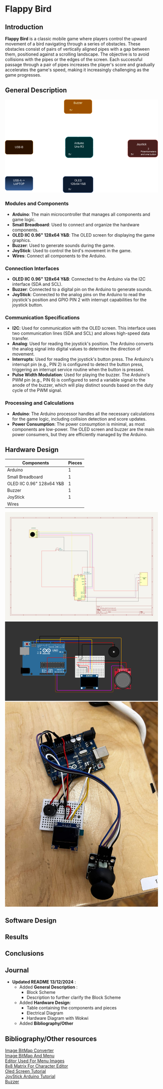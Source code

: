 # Flappy Bird

## Introduction
**Flappy Bird** is a classic mobile game where players control the upward movement of a bird navigating through a series of obstacles. These obstacles consist of pairs of vertically aligned pipes with a gap between them, positioned against a scrolling landscape. The objective is to avoid collisions with the pipes or the edges of the screen. Each successful passage through a pair of pipes increases the player's score and gradually accelerates the game's speed, making it increasingly challenging as the game progresses.

## General Description
![alt text](Pictures/schema_bloc.drawio.png)
### Modules and Components
- **Arduino**: The main microcontroller that manages all components and game logic.
- **Small Breadboard**: Used to connect and organize the hardware components.
- **OLED IIC 0.96" 128x64 Y&B**: The OLED screen for displaying the game graphics.
- **Buzzer**: Used to generate sounds during the game.
- **JoyStick**: Used to control the bird's movement in the game.
- **Wires**: Connect all components to the Arduino.

### Connection Interfaces
- **OLED IIC 0.96" 128x64 Y&B**: Connected to the Arduino via the I2C interface (SDA and SCL).
- **Buzzer**: Connected to a digital pin on the Arduino to generate sounds.
- **JoyStick**: Connected to the analog pins on the Arduino to read the joystick's position and GPIO PIN 2 with interrupt capabilities for the joystick button.

### Communication Specifications
- **I2C**: Used for communication with the OLED screen. This interface uses two communication lines (SDA and SCL) and allows high-speed data transfer.
- **Analog**: Used for reading the joystick's position. The Arduino converts the analog signal into digital values to determine the direction of movement.
- **Interrupts**: Used for reading the joystick's button press. The Arduino's interrupt pin (e.g., PIN 2) is configured to detect the button press, triggering an interrupt service routine when the button is pressed.
- **Pulse Width Modulation**: Used for playing the buzzer. The Arduino's PWM pin (e.g., PIN 6) is configured to send a variable signal to the anode of the buzzer, which will play distinct sounds based on the duty cycle of the PWM signal.

### Processing and Calculations
- **Arduino**: The Arduino processor handles all the necessary calculations for the game logic, including collision detection and score updates.
- **Power Consumption**: The power consumption is minimal, as most components are low-power. The OLED screen and buzzer are the main power consumers, but they are efficiently managed by the Arduino.

## Hardware Design
| Components  | Pieces |
| ----------------------- | -- |
| Arduino                 | 1  |
| Small Breadboard        | 1  |
|OLED IIC 0.96" 128x64 Y&B| 1  |
|Buzzer                   | 1  |
|JoyStick                 | 1  |
|Wires                    |    |

![Electric_Scheme](Pictures/image.png)
![Hardware_Wokwi](Pictures/image-1.png)
![Hardware](Pictures/Hardware.jpeg)
## Software Design

## Results 

## Conclusions

## Journal
- **Updated README 13/12/2024** :
    - Added **General Description** :
        - Block Scheme
        - Description to further clarify the Block Scheme
    - Added **Hardware Design**:
        - Table containing the components and pieces
        - Electrical Diagram
        - Hardware Diagram with Wokwi
    - Added **Bibliography/Other**

## Bibliography/Other resources
[Image BitMap Converter](https://javl.github.io/image2cpp/) \
[Image BitMap And Menu](https://github.com/upiir/arduino_oled_menu?tab=readme-ov-file) \
[Editor Used For Menu Images](https://www.photopea.com/) \
[8x8 Matrix For Character Editor](https://xantorohara.github.io/led-matrix-editor/#) \
[Oled Screen Tutorial](https://lastminuteengineers.com/oled-display-arduino-tutorial/) \
[JoyStick Arduino Tutorial](https://arduinogetstarted.com/tutorials/arduino-joystick)  \
[Buzzer](https://github.com/robsoncouto/arduino-songs/blob/master/takeonme/takeonme.ino)
